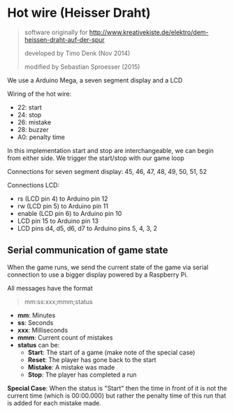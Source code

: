 # Hot wire (Heisser Draht)

> software originally for http://www.kreativekiste.de/elektro/dem-heissen-draht-auf-der-spur
>
> developed by Timo Denk (Nov 2014)
>
> modified by Sebastian Sproesser (2015)

We use a Arduino Mega, a seven segment display and a LCD

Wiring of the hot wire: 
- 22: start
- 24: stop
- 26: mistake
- 28: buzzer
- A0: penalty time

In this implementation start and stop are interchangeable, we can
begin from either side. We trigger the start/stop with our game loop

Connections for seven segment display:
45, 46, 47, 48, 49, 50, 51, 52

Connections LCD:
- rs (LCD pin 4) to Arduino pin 12
- rw (LCD pin 5) to Arduino pin 11
- enable (LCD pin 6) to Arduino pin 10
- LCD pin 15 to Arduino pin 13
- LCD pins d4, d5, d6, d7 to Arduino pins 5, 4, 3, 2

## Serial communication of game state

When the game runs, we send the current state of the game via serial
connection to use a bigger display powered by a Raspberry Pi.

All messages have the format

> mm:ss:xxx;mmm;status

- __mm__: Minutes
- __ss__: Seconds
- __xxx__: Milliseconds
- __mmm__: Current count of mistakes
- __status__ can be:
	- __Start__: The start of a game (make note of the special case)
	- __Reset__: The player has gone back to the start
	- __Mistake__: A mistake was made
	- __Stop__: The player has completed a run

__Special Case__: When the status is "Start" then the time in front of it
is not the current time (which is 00:00.000) but rather the penalty time
of this run that is added for each mistake made.
